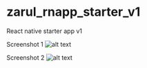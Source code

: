 # zarul_rnapp_starter_v1
React native starter app v1

Screenshot 1
![alt text](https://github.com/zarulrahim/zarul_rnapp_starter_v1/blob/master/ss1.png?raw=true)

Screenshot 2
![alt text](https://github.com/zarulrahim/zarul_rnapp_starter_v1/blob/master/ss2.png?raw=true)